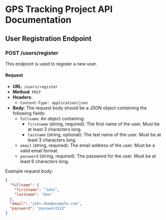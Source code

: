 # GPS Tracking Project API Documentation

## User Registration Endpoint

### POST /users/register

This endpoint is used to register a new user.

#### Request

- **URL**: `/users/register`
- **Method**: `POST`
- **Headers**: 
  - `Content-Type: application/json`
- **Body**: The request body should be a JSON object containing the following fields:
  - `fullname`: An object containing:
    - `firstname` (string, required): The first name of the user. Must be at least 3 characters long.
    - `lastname` (string, optional): The last name of the user. Must be at least 3 characters long.
  - `email` (string, required): The email address of the user. Must be a valid email format.
  - `password` (string, required): The password for the user. Must be at least 6 characters long.

Example request body:
```json
{
  "fullname": {
    "firstname": "John",
    "lastname": "Doe"
  },
  "email": "john.doe@example.com",
  "password": "password123"
}